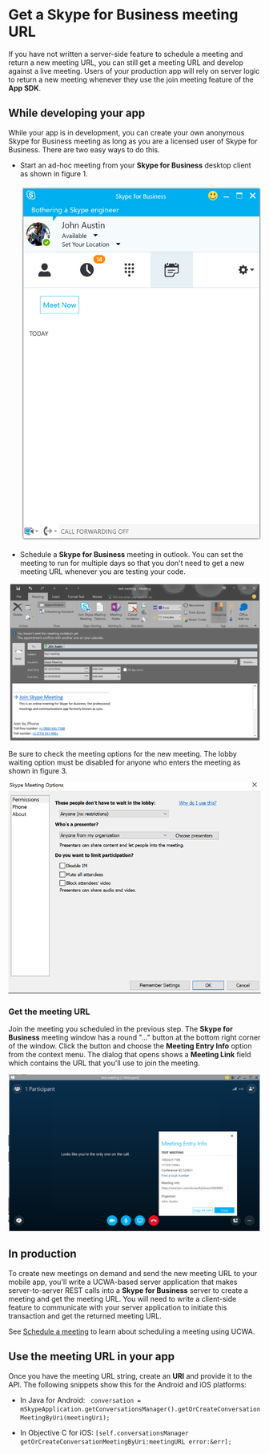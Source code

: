 # Get a Skype for Business meeting URL
If you have not written a server-side feature to schedule a meeting and return a new meeting URL, you can still get a meeting URL and develop against a live meeting. Users of your production app will rely on server logic to return a new meeting whenever they use the join meeting feature of the **App SDK**.


## While developing your app
While your app is in development, you can create your own anonymous Skype for Business meeting as long as you are a licensed user of Skype for Business. There are two easy ways to do this.

* Start an ad-hoc meeting from your **Skype for Business** desktop client as shown in figure 1. 

  ![Meet Now button on the Skype for Business client](images/meetnow.PNG "Figure 1. Meet Now button on the Skype for Business client")

* Schedule a **Skype for Business** meeting in outlook. You can set the meeting to run for multiple
days so that you don't need to get a new meeting URL whenever you are testing your code.

 ![Schedule a meeting in Outlook](images/outlookmeeting.PNG "Figure 2. Schedule a meeting in Outlook")
 
Be sure to check the meeting options for the new meeting. The lobby waiting option must be disabled for anyone who enters the meeting
as shown in figure 3.

  ![Set meeting options](images/meetingoptions.PNG "Figure 3. set meeting options")


                                                                                 
### Get the meeting URL
 
 Join the meeting you scheduled in the previous step. The **Skype for Business** meeting window has a  round "..." button at the 
 bottom right corner of the window. Click the button and choose the **Meeting Entry Info** option from the 
 context menu. The dialog that opens shows a **Meeting Link** field which contains the URL that you'll use to join the
 meeting.  
 
 ![Get the meeting URL from the meeting window](images/entryinfo.PNG "Figure 4. Get the meeting URL from the meeting window")
 
 
 
## In production
 
 To create new meetings on demand and send the new meeting URL to your mobile app, you'll 
 write a UCWA-based server application that makes server-to-server REST calls into a **Skype for Business** server
 to create a meeting and get the meeting URL. You will need to write a client-side feature to
 communicate with your server application to initiate this transaction and get the
 returned meeting URL.
 
 See [Schedule a meeting](https://ucwa.skype.com/documentation/KeyTasks-OnlineMeeting-ScheduleMeeting ) to learn about scheduling a meeting using UCWA.
 
 
## Use the meeting URL in your app
 
 Once you have the meeting URL string, create an **URI** and provide it to the API. The following snippets show this for the Android and iOS platforms:

- In Java for Android:   ``` conversation = mSkypeApplication.getConversationsManager().getOrCreateConversationMeetingByUri(meetingUri);```

- In Objective C for iOS: ```[self.conversationsManager getOrCreateConversationMeetingByUri:meetingURL error:&err];```

